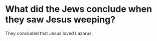 # What did the Jews conclude when they saw Jesus weeping?

They concluded that Jesus loved Lazarus.
